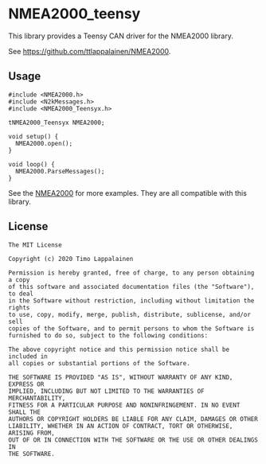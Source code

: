 # NMEA2000_teensy

This library provides a Teensy CAN driver for the NMEA2000 library.

See https://github.com/ttlappalainen/NMEA2000.


## Usage


    #include <NMEA2000.h>
    #include <N2kMessages.h>
    #include <NMEA2000_Teensyx.h>

    tNMEA2000_Teensyx NMEA2000;

    void setup() {
      NMEA2000.open();
    }

    void loop() {
	  NMEA2000.ParseMessages();
    }

See the [NMEA2000](https://github.com/ttlappalainen/NMEA2000) for more examples. They are all compatible with this library.


## License

    The MIT License

    Copyright (c) 2020 Timo Lappalainen

    Permission is hereby granted, free of charge, to any person obtaining a copy
    of this software and associated documentation files (the "Software"), to deal
    in the Software without restriction, including without limitation the rights
    to use, copy, modify, merge, publish, distribute, sublicense, and/or sell
    copies of the Software, and to permit persons to whom the Software is
    furnished to do so, subject to the following conditions:

    The above copyright notice and this permission notice shall be included in
    all copies or substantial portions of the Software.

    THE SOFTWARE IS PROVIDED "AS IS", WITHOUT WARRANTY OF ANY KIND, EXPRESS OR
    IMPLIED, INCLUDING BUT NOT LIMITED TO THE WARRANTIES OF MERCHANTABILITY,
    FITNESS FOR A PARTICULAR PURPOSE AND NONINFRINGEMENT. IN NO EVENT SHALL THE
    AUTHORS OR COPYRIGHT HOLDERS BE LIABLE FOR ANY CLAIM, DAMAGES OR OTHER
    LIABILITY, WHETHER IN AN ACTION OF CONTRACT, TORT OR OTHERWISE, ARISING FROM,
    OUT OF OR IN CONNECTION WITH THE SOFTWARE OR THE USE OR OTHER DEALINGS IN
    THE SOFTWARE.
